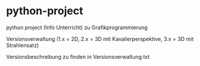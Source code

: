 # python-project
python project (Info Unterricht) zu Grafikprogrammierung

Versionsverwaltung (1.x = 2D, 2.x = 3D mit Kavalierperspektive, 3.x = 3D mit Strahlensatz)

Versionsbeschreibung zu finden in Versionsverwaltung.txt
